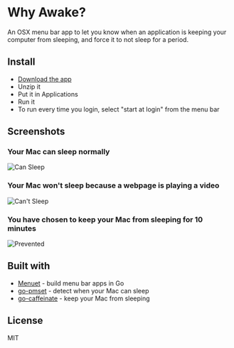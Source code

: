 # Why Awake?
An OSX menu bar app to let you know when an application is keeping your computer from sleeping, and force it to not sleep for a period.

## Install

* [Download the app](https://github.com/caseymrm/whyawake/releases/download/v0.5/WhyAwake.app.zip)
* Unzip it
* Put it in Applications
* Run it
* To run every time you login, select "start at login" from the menu bar

## Screenshots

### Your Mac can sleep normally

![Can Sleep](https://github.com/caseymrm/whyawake/raw/master/static/cansleep.png)

### Your Mac won't sleep because a webpage is playing a video

![Can't Sleep](https://github.com/caseymrm/whyawake/raw/master/static/cantsleep.png)

### You have chosen to keep your Mac from sleeping for 10 minutes

![Prevented](https://github.com/caseymrm/whyawake/raw/master/static/prevented.png)

## Built with

* [Menuet](https://github.com/caseymrm/menuet) - build menu bar apps in Go
* [go-pmset](https://github.com/caseymrm/go-pmset) - detect when your Mac can sleep
* [go-caffeinate](https://github.com/caseymrm/go-caffeinate) - keep your Mac from sleeping

## License

MIT

